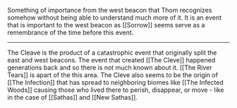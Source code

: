 Something of importance from the west beacon that Thom recognizes somehow without being able to understand much more of it.  It is an event that is important to the west beacon as [[Sorrow]] seems serve as a remembrance of the time before this event.

----
The Cleave is the product of a catastrophic event that originally split the east and west beacons. The event that created [[The Cleve]] happened generations back and so there is not much known about it. [[The River Tears]] is apart of the this area. The Cleve also seems to be the origin of [[The Infection]] that has spread to neighboring biomes like [[The Infected Woods]] causing those who lived there to perish, disappear, or move - like in the case of [[Sathas]] and [[New Sathas]].

